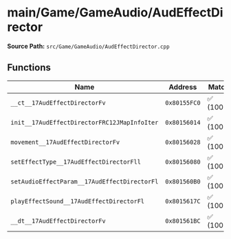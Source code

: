 # main/Game/GameAudio/AudEffectDirector

**Source Path:** `src/Game/GameAudio/AudEffectDirector.cpp`

## Functions

| Name | Address | Match % |
|------|---------|---------|
| `__ct__17AudEffectDirectorFv` | `0x80155FC0` | :white_check_mark: (100.0%) |
| `init__17AudEffectDirectorFRC12JMapInfoIter` | `0x80156014` | :white_check_mark: (100.0%) |
| `movement__17AudEffectDirectorFv` | `0x80156028` | :white_check_mark: (100.0%) |
| `setEffectType__17AudEffectDirectorFll` | `0x80156080` | :white_check_mark: (100.0%) |
| `setAudioEffectParam__17AudEffectDirectorFl` | `0x801560B0` | :white_check_mark: (100.0%) |
| `playEffectSound__17AudEffectDirectorFl` | `0x8015617C` | :white_check_mark: (100.0%) |
| `__dt__17AudEffectDirectorFv` | `0x801561BC` | :white_check_mark: (100.0%) |